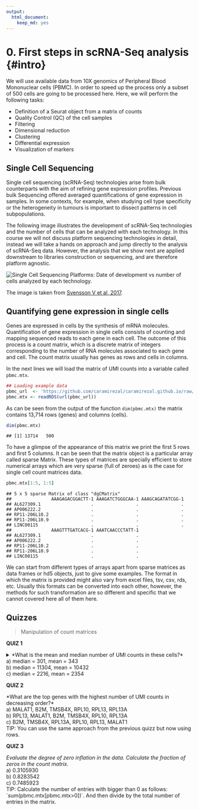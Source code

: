 ```yaml
---
output:
  html_document:
    keep_md: yes
---
```






# 0. First steps in scRNA-Seq analysis {#intro}


We will use available data from 10X genomics of Peripheral Blood Mononuclear cells (PBMC). In order
to speed up the process only a subset of 500 cells are going to be processed here. Here, we will
perform the following tasks:

* Definition of a Seurat object from a matrix of counts
* Quality Control (QC) of the cell samples
* Filtering
* Dimensional reduction
* Clustering
* Differential expression
* Visualization of markers


## Single Cell Sequencing

Single cell sequencing (scRNA-Seq) technologies arise from bulk counterparts with 
the aim of refining gene expression profiles. Previous bulk Sequencing offered 
averaged quantifications of gene expression in samples. In some contexts, for 
example, when studying cell type specificity or the heterogeneity in tumours is 
important to dissect patterns in cell subpopulations.

The following image illustrates the development of scRNA-Seq technologies
and the number of cells that can be analyzed with each technology. In this 
course we will not discuss platform sequencing technologies in detail, 
instead we will take a hands on approach and jump directly to the analysis 
of scRNA-Seq data. However, the analysis that we show next are applied downstream 
to libraries construction or sequencing, and are therefore platform agnostic.


![**Single Cell Sequencing Platforms**: Date of development *vs* number of cells analyzed by each technology.](figures/moores-law.png)

The image is taken from [Svensson V et al, 2017](https://arxiv.org/abs/1704.01379).


## Quantifying gene expression in single cells


Genes are expressed in cells by the synthesis of mRNA molecules. Quantification of gene expression
in single cells consists of counting and mapping sequenced reads to each gene in each cell. The 
outcome of this process is a count matrix, which is a discrete matrix of integers corresponding
to the number of RNA molecules associated to each gene and cell. The count matrix usually has 
genes as rows and cells in columns. 

In the next lines we will load the matrix of UMI counts into a variable called `pbmc.mtx`. 



```r
## Loading example data
pbmc_url  <- 'https://github.com/caramirezal/caramirezal.github.io/raw/master/bookdown-minimal/data/pbmc_10X_500_cells.mtx.rds'
pbmc.mtx <- readRDS(url(pbmc_url))
```


As can be seen from the output of the function `dim(pbmc.mtx)` the matrix contains 13,714 rows (genes) and  columns (cells). 



```r
dim(pbmc.mtx)
```

```
## [1] 13714   500
```


To have a glimpse of the appearance of this matrix we print the first 5 rows and first 5 columns. It can
be seen that the matrix object is a particular array called sparse Matrix. These types of matrices are 
specially efficient to store numerical arrays which are very sparse (full of zeroes) as is the case
for single cell count matrices data.



```r
pbmc.mtx[1:5, 1:5]
```

```
## 5 x 5 sparse Matrix of class "dgCMatrix"
##               AAAGAGACGGACTT-1 AAAGATCTGGGCAA-1 AAAGCAGATATCGG-1
## AL627309.1                   .                .                .
## AP006222.2                   .                .                .
## RP11-206L10.2                .                .                .
## RP11-206L10.9                .                .                .
## LINC00115                    .                .                .
##               AAAGTTTGATCACG-1 AAATCAACCCTATT-1
## AL627309.1                   .                .
## AP006222.2                   .                .
## RP11-206L10.2                .                .
## RP11-206L10.9                .                .
## LINC00115                    .                .
```

We can start from different types of arrays apart from sparse matrices as data frames or hd5 
objects, just to give some examples. The format in which the matrix is provided might also vary from 
excel files, tsv, csv, rds, etc. Usually this formats can be converted into each other, however, the
methods for such transformation are so different and specific that we cannot covered here all of them
here.


## Quizzes

> Manipulation of count matrices



<!-- Quizz 1-->
**QUIZ 1**

<details>
<summary> *What is the mean and median number of UMI counts in these cells?* 
<br>
 a) median = 301, mean = 343
<br>
 b) median = 11304, mean = 10432
<br>
 c) median = 2216, mean = 2354
</summary>
<br>
<b>Answer:</b>
<br>
`umi.sum <- apply(pbmc.mtx, 2, sum)`
<br>
`summary(umi.sum)`

`Min. 1st Qu.  Median    Mean 3rd Qu.    Max.` <br>
`561      1741      2216      2354      2746      7928`  
</details> 




<!-- Quizz 2-->

**QUIZ 2**

<summary> *What are the top genes with the highest number of UMI counts in decreasing order?* 
<br>
 a) MALAT1, B2M, TMSB4X, RPL10, RPL13, RPL13A
<br>
 b) RPL13, MALAT1, B2M, TMSB4X, RPL10, RPL13A
<br>
 c) B2M, TMSB4X, RPL13A, RPL10, RPL13, MALAT1
</summary>
TIP: You can use the same approach from the previous quizz but now using rows.
<br>



<!-- Quizz 3-->
**QUIZ 3**

<summary> <i>Evaluate the degree of zero inflation in the data. Calculate the fraction of zeros in the count matrix.</i>
<br>
 a) 0.3105930
<br>
 b) 0.8283542
<br>
 c) 0.7485923
 </summary>
TIP: Calculate the number of entries with bigger than 0 as follows: `sum(pbmc.mtx[pbmc.mtx>0])`.
And then divide by the total number of entries in the matrix.

<!--
`sum(pbmc.mtx==0)/prod(dim(pbmc.mtx))`
`0.9385724`
-->

<br>
